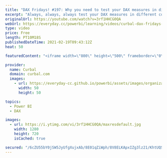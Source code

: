 ```yaml
---
title: "DAX Fridays! #197: Why you need to test your DAX measures in different contexts"
excerpt: "Always, always, always test your DAX measures in different contexts (different filtering scenarios) to make sure your DAX measure is calculating correctly.  In this video I will show you a measure that doesnt work in two different scenarios to explain why this is important.  I take also the opportunity"
originalUrl: https://youtube.com/watch?v=3rf1HHCG0QA
webUrl: https://everyday.cc/powerbi/learning/videos/curbal-dax-fridays-197-why-you-need-to-test-your-dax-measures-in-different-contexts/
type: video
price: Free
length: PT10M18S
publishedDateTime: 2021-02-19T09:43:12Z
heat: 50

featuredContent: "<iframe width=\"800\" height=\"500\" frameborder=\"0\" src=\"https://www.youtube.com/embed/3rf1HHCG0QA\" allow=\"accelerometer; autoplay; encrypted-media; gyroscope; picture-in-picture\" allowfullscreen></iframe>"

provider:
  name: Curbal
  domain: curbal.com
  images:
    - url: https://everyday-cc.github.io/powerbi/assets/images/organizations/curbal.com-50x50.jpg
      width: 50
      height: 50

topics:
  - Power BI
  - DAX

images:
  - url: https://i.ytimg.com/vi/3rf1HHCG0QA/maxresdefault.jpg
    width: 1280
    height: 720
    isCached: true

secured: "/6cZU55bY0jSW5JyUfgXujxAb/8E01qZiWph/8V8ELKApxIZg3lz21/KhtUQS4FJ3v01dQ2wA68FCA8wFq9fIX5Jmznr7vqNmJLgnUzQlWdHelTLIQQg4Qx+oRVSPP3PYUNA7B1pNrEeIUmaHgGt9K3IvE75nGifR3QzjWXfPXcnT4gKqnZW9XxXu+3XG63UQ1qA4ngoJ/Ndkvw/NUg4pkKsYUiWJ5Ou9ZfZavJCcPd6gPO7jgD9eJZmNo/j/bJjqsnNC+UIE7aoQKf1GFnIOsoa+iom7TpiCQHp67a8Me3VcmaN5surG8us/8QSocNX6++jRT84d5A/xGwigFmvkO0bHs8wR95aRrFbnS5/vvRwX3T1jb0QdH7iWqxhnyUuVavCEUz1asZzTys2ZYZsE237psI2+/Zl+I2ZYaeqOlg=;97RIAw9N/jE96SNc0na7PA=="
---
```


